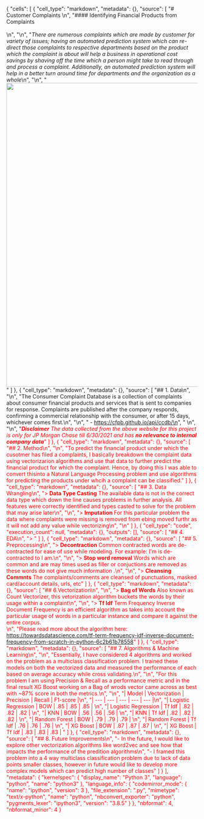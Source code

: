 {
 "cells": [
  {
   "cell_type": "markdown",
   "metadata": {},
   "source": [
    "# Customer Complaints \n",
    "#### Identifying Financial Products from Complaints  <br/><br/>\n",
    "\n",
    "*There are numerous complaints which are made by customer for variety of issues; having an automated prediction system which can re-direct those complaints to respective departments based on the product which the complaint is about will help a business in operational cost savings by shaving off the time which a person might take to read through and process a complaint. Additionally, an automated prediction system will help in a better turn around time for departments and the organization as a whole*\n",
    "\n",
    "<img src = 'https://encrypted-tbn0.gstatic.com/images?q=tbn:ANd9GcTU2GFqBFTjEhY72TFR9DWF8c9EbcSHETvPQxnB-bwJY_Mq5S2A0QuvkDzRMEplkboIkl8&usqp=CAU' width=800>"
   ]
  },
  {
   "cell_type": "markdown",
   "metadata": {},
   "source": [
    "## 1. Data\n",
    "\n",
    "The Consumer Complaint Database is a collection of complaints about consumer financial products and services that is sent to companies for response. Complaints are published after the company responds, confirming a commercial relationship with the consumer, or after 15 days, whichever comes first.\n",
    "\n",
    " - https://cfpb.github.io/api/ccdb/\n",
    " \n",
    "\n",
    "<font color='red'>***Disclaimer*** *The data collected from the above website for this project is only for JP Morgan Chase till 6/30/2021 and has* ***no relevance to internal company data***"
   ]
  },
  {
   "cell_type": "markdown",
   "metadata": {},
   "source": [
    "## 2. Method\n",
    "\n",
    "To predict the financial product under which the cusotmer has filed a complaints, I basically breakdown the complaint data using vectorizarion algorithms and use that data to further predict the financial product for which the complaint. Hence, by doing this I was able to convert thisinto a Natural Language Processing problem and use algorithms for predicting the products under whcih a complaint can be classified."
   ]
  },
  {
   "cell_type": "markdown",
   "metadata": {},
   "source": [
    "## 3. Data Wrangling\n",
    "> **Data Type Casting** The available data is not in the correct data type which down the line causes problems in further analysis. All features were correctly identified and types casted to solve for the problem that may arise later\n",
    "\n",
    "> **Imputation** For this particular problem the data where complaints were missing is removed from ebing moved furthr as it will not add any value while vectorizing\n",
    "\n"
   ]
  },
  {
   "cell_type": "code",
   "execution_count": null,
   "metadata": {},
   "outputs": [],
   "source": [
    "## 4. EDA\n",
    "> "
   ]
  },
  {
   "cell_type": "markdown",
   "metadata": {},
   "source": [
    "## 5. Preprocessing\n",
    "> **Decontraction** Common contracted words are de-contracted for ease of use while modeling. For example: I'm is de-contracted to I am.\n",
    "\n",
    "> **Stop word removal** Words which are common and are may times used as filler or conjuctions are removed as these words do not give much information .\n",
    "\n",
    "> **Cleansing Commnts** The complaints/comments are cleansed of punctuations, masked card/account details, urls, etc"
   ]
  },
  {
   "cell_type": "markdown",
   "metadata": {},
   "source": [
    "## 6.Vectorization\n",
    "\n",
    "> **Bag of Words** Also known as Count Vectorizer, this vetorization algorithm buckets the words by their usage within a complaint\n",
    "\n",
    "> **Tf Idf** Term Frequency Inverse Document Frequency is an efficient algorithm as takes into account the particular usage of words in a particular instance and compare it against the entire corpus. <br/>\n",
    "Please read more about the algorithm here: https://towardsdatascience.com/tf-term-frequency-idf-inverse-document-frequency-from-scratch-in-python-6c2b61b78558"
   ]
  },
  {
   "cell_type": "markdown",
   "metadata": {},
   "source": [
    "## 7. Algorithms & Machine Learning\n",
    "\n",
    "Essentially, I have considered 4 algorithms and worked on the problem as a multiclass classification problem. I trained these models on both the vectorized data and measured the performance of each based on average accuracy while cross validating.\n",
    "\n",
    "For this problem I am using Precision & Recall as a performance metric and in the final result XG Boost working on a Bag of wrods vector came across as best with ~87% score in both the metrics.\n",
    "\n",
    "| Model | Vectorization | Precision | Recall | F1-score |\n",
    "| --- | --- | --- | --- | --- |\n",
    "| Logistic Regression | BOW | .85 | .85 | .85 | \n",
    "| Logistic Regression | Tf Idf | .82 | .82 | .82 | \n",
    "| KNN | BOW | .56 | .56 | .56 | \n",
    "| KNN | Tf Idf | .82 | .82 | .82 | \n",
    "| Random Forest | BOW | .79 | .79 | .79 | \n",
    "| Random Forest | Tf Idf | .76 | .76 | .76 | \n",
    "| XG Boost | BOW | .87 | .87 | .87 | \n",
    "| XG Boost | Tf Idf | .83 | .83 | .83 | "
   ]
  },
  {
   "cell_type": "markdown",
   "metadata": {},
   "source": [
    "## 8. Future Improvements\n",
    "- In the future, I would like to explore other vectorization algorithms like word2vec and see how that impacts the performance of the predition algorithms\n",
    "- I framed this problem into a 4 way multiclass classification problem due to lack of data points smaller classes, however in future would like to develop more complex models which can predict high number of classes"
   ]
  }
 ],
 "metadata": {
  "kernelspec": {
   "display_name": "Python 3",
   "language": "python",
   "name": "python3"
  },
  "language_info": {
   "codemirror_mode": {
    "name": "ipython",
    "version": 3
   },
   "file_extension": ".py",
   "mimetype": "text/x-python",
   "name": "python",
   "nbconvert_exporter": "python",
   "pygments_lexer": "ipython3",
   "version": "3.8.5"
  }
 },
 "nbformat": 4,
 "nbformat_minor": 4
}
